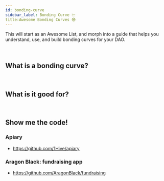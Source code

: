 ```yaml
---
id: bonding-curve
sidebar_label: Bonding Curve 🗠
title:Awesome Bonding Curves 😎
---
```


This will start as an Awesome List, and morph into a guide that helps you understand, use, and build bonding curves for your DAO.

<br>

## What is a bonding curve?

<br>

## What is it good for?

<br>

## Show me the code! 

### Apiary
- https://github.com/1Hive/apiary

### Aragon Black: fundraising app
- https://github.com/AragonBlack/fundraising

<br>




